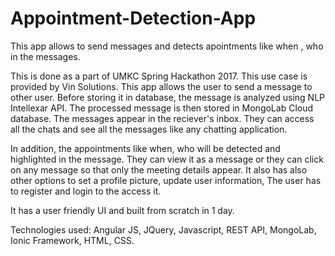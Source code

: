 # Appointment-Detection-App
This app allows to send messages and detects apointments like when , who in the messages.

This is done as a part of UMKC Spring Hackathon 2017. This use case is provided by Vin Solutions. 
This app allows the user to send a message to other user. Before storing it in database, the message is analyzed using NLP Intellexar API.
The processed message is then stored in MongoLab Cloud database. 
The messages appear in the reciever's inbox. They can access all the chats and see all the messages like any chatting application.

In addition, the appointments like when, who will be detected and highlighted in the message. They can view it as a message or they can 
click on any message so that only the meeting details appear. It also has also other options to set a profile picture, update user information,
The user has to register and login to the access it.

It has a user friendly UI and built from scratch in 1 day.

Technologies used: Angular JS, JQuery, Javascript, REST API, MongoLab, Ionic Framework, HTML, CSS. 


